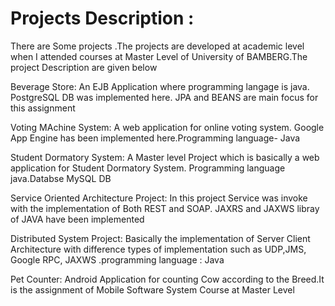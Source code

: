 # Projects Description :
There are Some projects .The projects are developed at academic level when I attended courses at Master Level of University of BAMBERG.The project Description are given below

Beverage Store: An EJB Application where programming langage is java. PostgreSQL DB was implemented here. JPA and BEANS are main focus for this assignment

Voting MAchine System: A web application for online voting system. Google App Engine has been implemented here.Programming language- Java

Student Dormatory System: A Master level Project which is basically a web application for Student Dormatory System. Programming language java.Databse MySQL DB

Service Oriented Architecture Project: In this project Service was invoke with the implementation of Both REST and SOAP. JAXRS and JAXWS libray of JAVA have been implemented

Distributed System Project: Basically the implementation of  Server Client Architecture with difference types of implementation such as UDP,JMS, Google RPC, JAXWS .programming language : Java

Pet Counter: Android Application for counting Cow according to the Breed.It is the assignment of Mobile Software System Course at Master Level
